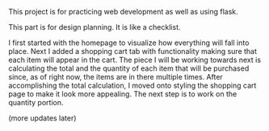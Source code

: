 This project is for practicing web development as well as using flask.

This part is for design planning. It is like a checklist.

I first started with the homepage to visualize how everything will fall into place.
Next I added a shopping cart tab with functionality making sure that each item will appear in the cart.
The piece I will be working towards next is calculating the total and the quantity of each item that will be purchased since, as of right now, the items are in there multiple times.
After accomplishing the total calculation, I moved onto styling the shopping cart page to make it look more appealing. The next step is to work on the quantity portion.

(more updates later)
